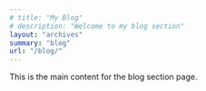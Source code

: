 ```yaml
---
# title: "My Blog"
# description: "Welcome to my blog section"
layout: "archives"
summary: "blog"
url: "/blog/"
---
```


This is the main content for the blog section page.